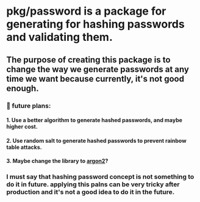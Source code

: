 # pkg/password is a package for generating for hashing passwords and validating them.

## The purpose of creating this package is to change the way we generate passwords at any time we want because currently, it's not good enough.


### 🤔 future plans:
#### 1. Use a better algorithm to generate hashed passwords, and maybe higher cost.
#### 2. Use random salt to generate hashed passwords to prevent rainbow table attacks.
#### 3. Maybe change the library to [argon2](https://en.wikipedia.org/wiki/Argon2)?

### I must say that hashing password concept is not something to do it in future. applying this palns can be very tricky after production and it's not a good idea to do it in the future.